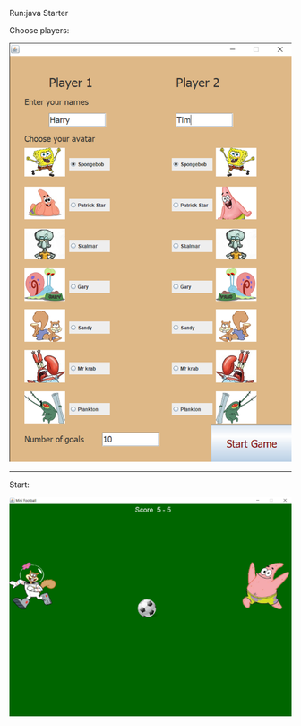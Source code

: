 Run:java Starter 

Choose players:

![alt text](img/img1.PNG)
***
Start:

![alt text](img/img2.PNG)
